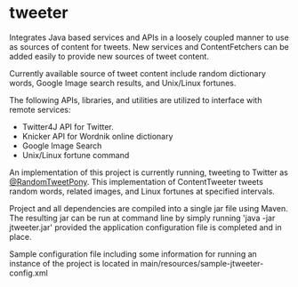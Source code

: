 # tweeter
Integrates Java based services and APIs in a loosely coupled manner to use as sources of content for tweets. New services and ContentFetchers can be added easily to provide new sources of tweet content.

Currently available source of tweet content include random dictionary words, Google Image search results, and Unix/Linux fortunes.

The following APIs, libraries, and utilities are utilized to interface with remote services:
- Twitter4J API for Twitter.
- Knicker API for Wordnik online dictionary
- Google Image Search
- Unix/Linux fortune command

An implementation of this project is currently running, tweeting to Twitter as <a href="https://twitter.com/RandomTweetPony" target="_BLANK">@RandomTweetPony</a>. This implementation of ContentTweeter tweets random words, related images, and Linux fortunes at specified intervals.

Project and all dependencies are compiled into a single jar file using Maven. The resulting jar can be run at command line by simply running 'java -jar jtweeter.jar' provided the application configuration file is completed and in place. 

Sample configuration file including some information for running an instance of the project is located in main/resources/sample-jtweeter-config.xml
